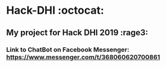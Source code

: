 # Hack-DHI :octocat:
## My project for Hack DHI 2019 :rage3:
### Link to ChatBot on Facebook Messenger: https://www.messenger.com/t/368060620700861
